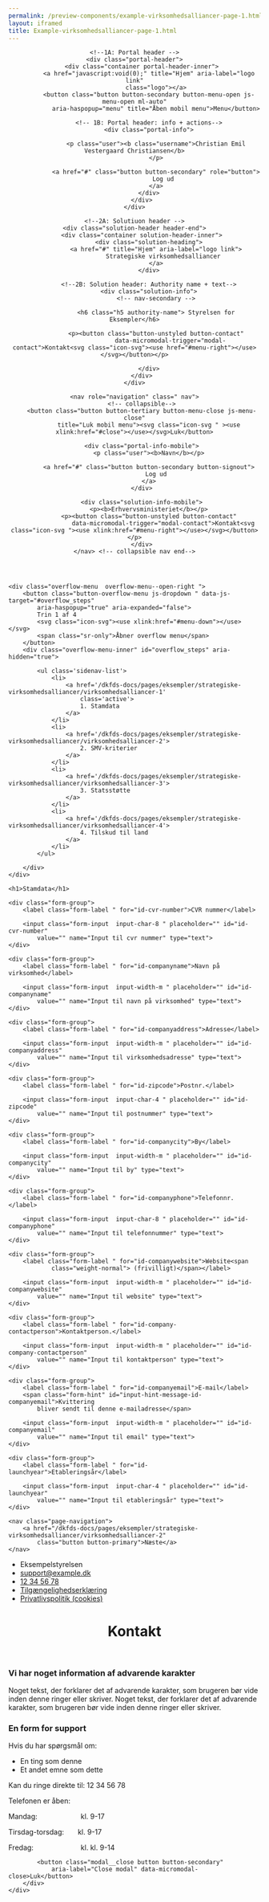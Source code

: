 ```yaml
--- 
permalink: /preview-components/example-virksomhedsalliancer-page-1.html
layout: iframed 
title: Example-virksomhedsalliancer-page-1.html
---
```

<header class="header" role="banner">

    <!--1A: Portal header -->
    <div class="portal-header">
        <div class="container portal-header-inner">
            <a href="javascript:void(0);" title="Hjem" aria-label="logo link"
                class="logo"></a>
            <button class="button button-secondary button-menu-open js-menu-open ml-auto"
                aria-haspopup="menu" title="Åben mobil menu">Menu</button>

            <!-- 1B: Portal header: info + actions-->
            <div class="portal-info">

                <p class="user"><b class="username">Christian Emil Vestergaard Christiansen</b>
                </p>

                <a href="#" class="button button-secondary" role="button">
                    Log ud
                </a>
            </div>
        </div>
    </div>

    <!--2A: Solutiuon header -->
    <div class="solution-header header-end">
        <div class="container solution-header-inner">
            <div class="solution-heading">
                <a href="#" title="Hjem" aria-label="logo link">
                    Strategiske virksomhedsalliancer
                </a>
            </div>

            <!--2B: Solution header: Authority name + text-->
            <div class="solution-info">
                <!-- nav-secondary -->

                <h6 class="h5 authority-name"> Styrelsen for Eksempler</h6>

                <p><button class="button-unstyled button-contact"
                        data-micromodal-trigger="modal-contact">Kontakt<svg class="icon-svg"><use href="#menu-right"></use></svg></button></p>

            </div>
        </div>
    </div>

    <nav role="navigation" class=" nav">
        <!-- collapsible-->
        <button class="button button-tertiary button-menu-close js-menu-close"
            title="Luk mobil menu"><svg class="icon-svg " ><use xlink:href="#close"></use></svg>Luk</button>

        <div class="portal-info-mobile">
            <p class="user"><b>Navn</b></p>

            <a href="#" class="button button-secondary button-signout">
                Log ud
            </a>
        </div>

        <div class="solution-info-mobile">
            <p><b>Erhvervsministeriet</b></p>
            <p><button class="button-unstyled button-contact"
                    data-micromodal-trigger="modal-contact">Kontakt<svg class="icon-svg "><use xlink:href="#menu-right"></use></svg></button></p>
        </div>
    </nav> <!-- collapsible nav end-->
</header>

<main class="container page-container">

    <div class="overflow-menu  overflow-menu--open-right ">
        <button class="button-overflow-menu js-dropdown " data-js-target="#overflow_steps"
            aria-haspopup="true" aria-expanded="false">
            Trin 1 af 4
            <svg class="icon-svg"><use xlink:href="#menu-down"></use></svg>
            <span class="sr-only">Åbner overflow menu</span>
        </button>
        <div class="overflow-menu-inner" id="overflow_steps" aria-hidden="true">

            <ul class='sidenav-list'>
                <li>
                    <a href='/dkfds-docs/pages/eksempler/strategiske-virksomhedsalliancer/virksomhedsalliancer-1'
                        class='active'>
                        1. Stamdata
                    </a>
                </li>
                <li>
                    <a href='/dkfds-docs/pages/eksempler/strategiske-virksomhedsalliancer/virksomhedsalliancer-2'>
                        2. SMV-kriterier
                    </a>
                </li>
                <li>
                    <a href='/dkfds-docs/pages/eksempler/strategiske-virksomhedsalliancer/virksomhedsalliancer-3'>
                        3. Statsstøtte
                    </a>
                </li>
                <li>
                    <a href='/dkfds-docs/pages/eksempler/strategiske-virksomhedsalliancer/virksomhedsalliancer-4'>
                        4. Tilskud til land
                    </a>
                </li>
            </ul>

        </div>
    </div>

    <h1>Stamdata</h1>

    <div class="form-group">
        <label class="form-label " for="id-cvr-number">CVR nummer</label>

        <input class="form-input  input-char-8 " placeholder="" id="id-cvr-number"
            value="" name="Input til cvr nummer" type="text">
    </div>

    <div class="form-group">
        <label class="form-label " for="id-companyname">Navn på virksomhed</label>

        <input class="form-input  input-width-m " placeholder="" id="id-companyname"
            value="" name="Input til navn på virksomhed" type="text">
    </div>

    <div class="form-group">
        <label class="form-label " for="id-companyaddress">Adresse</label>

        <input class="form-input  input-width-m " placeholder="" id="id-companyaddress"
            value="" name="Input til virksomhedsadresse" type="text">
    </div>

    <div class="form-group">
        <label class="form-label " for="id-zipcode">Postnr.</label>

        <input class="form-input  input-char-4 " placeholder="" id="id-zipcode"
            value="" name="Input til postnummer" type="text">
    </div>

    <div class="form-group">
        <label class="form-label " for="id-companycity">By</label>

        <input class="form-input  input-width-m " placeholder="" id="id-companycity"
            value="" name="Input til by" type="text">
    </div>

    <div class="form-group">
        <label class="form-label " for="id-companyphone">Telefonnr.</label>

        <input class="form-input  input-char-8 " placeholder="" id="id-companyphone"
            value="" name="Input til telefonnummer" type="text">
    </div>

    <div class="form-group">
        <label class="form-label " for="id-companywebsite">Website<span
                class="weight-normal"> (frivilligt)</span></label>

        <input class="form-input  input-width-m " placeholder="" id="id-companywebsite"
            value="" name="Input til website" type="text">
    </div>

    <div class="form-group">
        <label class="form-label " for="id-company-contactperson">Kontaktperson.</label>

        <input class="form-input  input-width-m " placeholder="" id="id-company-contactperson"
            value="" name="Input til kontaktperson" type="text">
    </div>

    <div class="form-group">
        <label class="form-label " for="id-companyemail">E-mail</label>
        <span class="form-hint" id="input-hint-message-id-companyemail">Kvittering
            bliver sendt til denne e-mailadresse</span>

        <input class="form-input  input-width-m " placeholder="" id="id-companyemail"
            value="" name="Input til email" type="text">
    </div>

    <div class="form-group">
        <label class="form-label " for="id-launchyear">Etableringsår</label>

        <input class="form-input  input-char-4 " placeholder="" id="id-launchyear"
            value="" name="Input til etableringsår" type="text">
    </div>

    <nav class="page-navigation">
        <a href="/dkfds-docs/pages/eksempler/strategiske-virksomhedsalliancer/virksomhedsalliancer-2"
            class="button button-primary">Næste</a>
    </nav>
</main>

<footer>
    <div class="footer">
        <div class="container">
            <div class="align-text-left">
                <ul class="unstyled-list inline-list">
                    <li><span class="h5 weight-semibold">Eksempelstyrelsen</span></li>
                    <li><a class="function-link" href="mailto:support@example.dk">support@example.dk</a></li>
                    <li><a class="function-link" href="tel:12 34 56 78">12
                            34 56 78</a></li>
                    <li><a href="#" class="function-link">Tilgængelighedserklæring</a></li>
                    <li><a href="#" class="function-link">Privatlivspolitik
                            (cookies)</a></li>
                </ul>
            </div>
        </div>
    </div>
</footer>

<div class="modal" id="modal-contact" aria-hidden="true">
    <div class="modal__overlay bg-modal" tabindex="-1"
        data-micromodal-close>
        <div class="modal__container" role="dialog" aria-modal="true"
            aria-labelledby="modal-contact-1">
            <header class="modal__header">
                <h1 class="modal__title h2" id="modal-contact-1">
                    Kontakt
                </h1>
            </header>
            <main class="modal__content">
                <div class="alert alert-warning" role="alert" aria-label="Beskedbox der viser en advarsel">
                    <div class="alert-body">
                        <h3 class="alert-heading">Vi har noget information
                            af advarende karakter</h3>
                        <p class="alert-text">Noget tekst, der forklarer
                            det af advarende karakter, som brugeren bør
                            vide inden denne ringer eller skriver. Noget
                            tekst, der forklarer det af advarende
                            karakter, som brugeren bør vide inden denne
                            ringer eller skriver.</p>
                    </div>
                </div>
                <h3>En form for support</h3>
                <p>Hvis du har spørgsmål om:</p>
                <ul>
                    <li>En ting som denne</li>
                    <li>Et andet emne som dette</li>
                </ul>
                <p>Kan du ringe direkte til: 12 34 56 78</p>
                <p>Telefonen er åben:</p>
                <p class="m-0">Mandag:&nbsp&nbsp&nbsp&nbsp&nbsp&nbsp&nbsp&nbsp&nbsp&nbsp&nbsp&nbsp&nbsp&nbsp&nbsp&nbsp&nbsp&nbsp&nbsp&nbsp&nbsp
                    kl. 9-17</p>
                <p class="m-0">Tirsdag-torsdag:&nbsp&nbsp&nbsp&nbsp&nbsp&nbsp
                    kl. 9-17</p>
                <p class="m-0">Fredag:&nbsp&nbsp&nbsp&nbsp&nbsp&nbsp&nbsp&nbsp&nbsp&nbsp&nbsp&nbsp&nbsp&nbsp&nbsp&nbsp&nbsp&nbsp&nbsp&nbsp&nbsp&nbsp&nbsp
                    kl. kl. 9-14</p>
            </main>

            <button class="modal__close button button-secondary"
                aria-label="Close modal" data-micromodal-close>Luk</button>
        </div>
    </div>
</div>